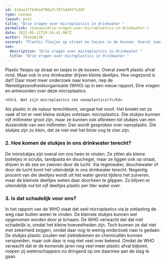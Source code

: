 ```yaml
---
id: 41daa1ffbd6a4798a7cf871dd47fe30f
type: nieuws
layout: post
title: "Drie vragen over microplastics in drinkwater "
permalink: /nieuws/drie-vragen-over-microplastics-in-drinkwater-/
date: 2022-05-11T19:16:41.067Z
author: 7biA1WiYB
excerpt: "Plastic flesjes op straat en tasjes in de bossen. Overal zwerft plastic afval rond. Maar ook in ons drinkwater drijven kleine deeltjes. Hoe ongezond is dat? Daar moet meer onderzoek naar komen, riep de Wereldgezondheidsorganisatie (WHO) op in een nieuw rapport. Drie vragen en antwoorden over deze microplastics.  "
seo:
  description: "Drie vragen over microplastics in drinkwater "
  title: "Drie vragen over microplastics in drinkwater "
---
```

Plastic flesjes op straat en tasjes in de bossen. Overal zwerft plastic afval rond. Maar ook in ons drinkwater drijven kleine deeltjes. Hoe ongezond is dat? Daar moet meer onderzoek naar komen, riep de Wereldgezondheidsorganisatie (WHO) op in een nieuw rapport. Drie vragen en antwoorden over deze microplastics.  

    <h3>1. Wat zijn microplastics (en nanoplastics)?</h3>
<p>Als plastic in de natuur terechtkomt, vergaat het nooit. Het breekt net zo vaak af tot er veel kleine stukjes ontstaan: microplastics. Die stukjes kunnen vijf millimeter groot zijn, maar ze kunnen ook afbreken tot stukjes van een duizendste van een millimeter. Dan wordt gesproken over nanoplastic. Die stukjes zijn zo klein, dat ze niet met het blote oog te zien zijn.</p>
<h3>2. Hoe komen de stukjes in ons drinkwater terecht?</h3>
<p>De ministukjes zijn overal om ons heen te vinden. Ze zitten als kleine bolletjes in scrubs, tandpasta en douchegel, maar ze liggen ook op straat, drijven in de zee en zweven door de lucht. Via regenwater, douchewater of door de lucht komt het uiteindelijk in ons drinkwater terecht. Negentig procent van die deeltjes wordt uit het water gevist tijdens het zuiveren, maar de kleinste deeltjes weten daar doorheen te glippen. Zo blijven er uiteindelijk nul tot vijf deeltjes plastic per liter water over.</p>
<h3>3. Is dat schadelijk voor ons?</h3>
<p>In het rapport van de WHO staat dat veel microplastics via je ontlasting de weg naar buiten weten te vinden. De kleinste stukjes kunnen wel opgenomen worden door je lichaam. De WHO verwacht dat dat niet schadelijk is, omdat het kleine hoeveelheden zijn. Toch kunnen ze dat niet met zekerheid zeggen, omdat daar nog te weinig onderzoek naar is gedaan. De stukjes plastic zouden wel ziektekiemen en chemicaliën kunnen verspreiden, maar ook daar is nog niet veel over bekend. Omdat de WHO verwacht dat er de komende jaren nog veel meer plastic afval bijkomt, roepen zij wetenschappers nu dringend op om daarmee aan de slag te gaan.</p>  
